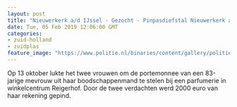 ```yaml
---
layout: post
title: "Nieuwerkerk a/d IJssel - Gezocht - Pinpasdiefstal Nieuwerkerk a/d IJssel"
date: Tue, 05 Feb 2019 12:06:00 GMT
categories: 
- zuid-holland 
- zuidplas 
feature_image: "https://www.politie.nl/binaries/content/gallery/politie/gezocht/verdachten/2019/februari/06-dh/tw-05-02/190205_team_zakkenrollers-nieuwerkerk-1.jpg"
---
```


Op 13 oktober lukte het twee vrouwen om de portemonnee van een 83-jarige mevrouw uit haar boodschappenmand te stelen bij een parfumerie in winkelcentrum Reigerhof. Door de twee verdachten werd 2000 euro van haar rekening gepind.

